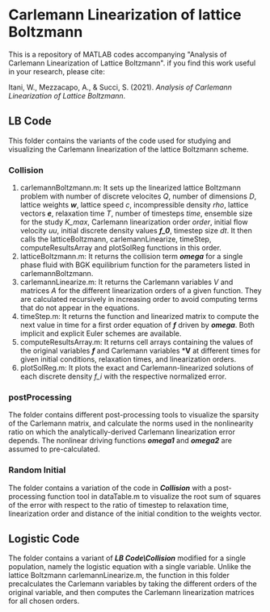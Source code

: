 # Carlemann Linearization of lattice Boltzmann
This is a repository of MATLAB codes accompanying "Analysis of Carlemann Linearization of Lattice Boltzmann". if you find this work useful in your research, please cite:

Itani, W., Mezzacapo, A., & Succi, S. (2021). *Analysis of Carlemann Linearization of Lattice Boltzmann*.

## LB Code
This folder contains the variants of the code used for studying and visualizing the Carlemann linearization of the lattice Boltzmann scheme.

### Collision
1. carlemannBoltzmann.m: It sets up the linearized lattice Boltzmann problem with number of discrete velocites *Q*, number of dimensions *D*, lattice weights ***w***, lattice speed *c*, incompressible density *rho*, lattice vectors ***e***,  relaxation time *T*, number of timesteps *time*, ensemble size for the study *K_max*, Carlemann linearization order *order*, initial flow velocity *uu*, initial discrete density values ***f_0***, timestep size *dt*. It then calls the latticeBoltzmann, carlemannLinearize, timeStep, computeResultsArray and plotSolReg functions in this order.
2. latticeBoltzmann.m: It returns the collision term ***omega*** for a single phase fluid with BGK equilibrium function for the parameters listed in carlemannBoltzmann.
3. carlemannLinearize.m: It returns the Carlemann variables *V* and matrices *A* for the different linearization orders of a given function. They are calculated recursively in increasing order to avoid computing terms that do not appear in the equations.
5. timeStep.m: It returns the function and linearized matrix to compute the next value in time for a first order equation of ***f*** driven by ***omega***. Both implicit and explicit Euler schemes are available.
6. computeResultsArray.m: It returns cell arrays containing the values of the original variables ***f*** and Carlemann variables ***V** at different times for given initial conditions, relaxation times, and linearization orders.
7. plotSolReg.m: It plots the exact and Carlemann-linearized solutions of each discrete density *f_i* with the respective normalized error.

### postProcessing
The folder contains different post-processing tools to visualize the sparsity of the Carlemann matrix, and calculate the norms used in the nonlinearity ratio on which the analytically-derived Carlemann linearization error depends. The nonlinear driving functions ***omega1*** and ***omega2*** are assumed to pre-calculated.

### Random Initial
The folder contains a variation of the code in ***Collision*** with a post-processing function tool in dataTable.m to visualize the root sum of squares of the error with respect to the ratio of timestep to relaxation time, linearization order and distance of the initial condition to the weights vector.

## Logistic Code
The folder contains a variant of ***LB Code\Collision*** modified for a single population, namely the logistic equation with a single variable. Unlike the lattice Boltzmann carlemannLinearize.m, the function in this folder precalculates the Carlemann variables by taking the different orders of the original variable, and then computes the Carlemann linearization matrices for all chosen orders.
